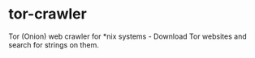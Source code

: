 # tor-crawler
Tor (Onion) web crawler for *nix systems - Download Tor websites and search for strings on them.
